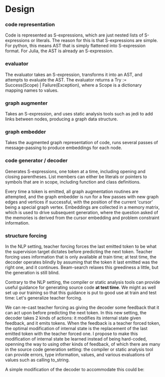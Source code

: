 # Design

### code representation

Code is represented as S-expressions, which are just nested lists of S-expressions or literals. The reason for this is that S-expressions are simple. For python, this means AST that is simply flattened into S-expression format. For Julia, the AST is already an S-expression.

### evaluator

The evaluator takes an S-expression, transforms it into an AST, and attempts to evaluate the AST. The evaluator returns a Try := Success(Scope) | Failure(Exception), where a Scope is a dictionary mapping names to values.

### graph augmenter

Takes an S-expression, and uses static analysis tools such as jedi to add links between nodes, producing a graph data structure.

### graph embedder

Takes the augmented graph representation of code, runs several passes of message-passing to produce embeddings for each node.

### code generator / decoder

Generates S-expressions, one token at a time, including opening and closing parentheses. List members can either be literals or pointers to symbols that are in scope, including function and class definitions.

Every time a token is emitted, all graph augmentation routines are attempted, and the graph embedder is run for a few passes with new graph edges and vertices if successful, with the position of the current 'cursor' being a special graph vertex. Embeddings are collected in a memory matrix, which is used to drive subsequent generation, where the question asked of the memories is derived from the cursor embedding and problem constraint information.

### structure forcing

In the NLP setting, teacher forcing forces the last emitted token to be what the supervision target dictates before predicting the next token. Teacher forcing uses information that is only available at train time; at test time, the decoder operates blindly by assuming that the token it last emitted was the right one, and it continues. Beam-search relaxes this greediness a little, but the generation is still blind.

Contrary to the NLP setting, the compiler or static analysis tools can provide useful guidance for generating source code **at test time**. We might as well set up our training so that this guidance is put to good use at train and test time: Let's generalize teacher forcing.

We can re-cast teacher forcing as giving the decoder some feedback that it can act upon before predicting the next token. In this new setting, the decoder takes 2 kinds of actions: it modifies its internal state given feedback, and it emits tokens. When the feedback is a teacher forced token, the optimal modification of internal state is the replacement of the last emitted token with the teacher forced one. I propose to make this modification of internal state be learned instead of being hard-coded, openning the way to using other kinds of feedback, of which there are many in the source code generation setting: the compiler or static analysis tool can provide errors, type information, values, and various evaluations of values such as calling to_string.

A simple modification of the decoder to accommodate this could be: 
